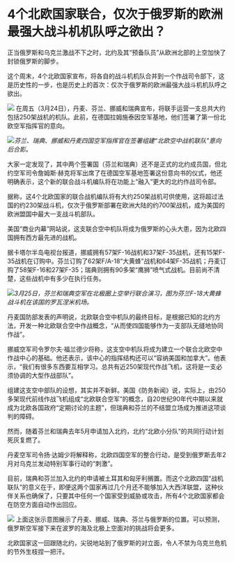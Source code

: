 # 4个北欧国家联合，仅次于俄罗斯的欧洲最强大战斗机机队呼之欲出？

正当俄罗斯和乌克兰激战不下之时，北约及其“预备队员”从欧洲北部的上空加快了封锁俄罗斯的脚步。

这个周末，4个北欧国家宣布，将各自的战斗机机队合并到一个作战司令部下，这是历史性的一步，也是历史上的首次：仅次于俄罗斯的欧洲最强大战斗机机队呼之欲出。

![](https://inews.gtimg.com/news_bt/OMCWDfvglph6g4l93zasY8E3QKR76mGE_8EG8RvATfzCoAA/1000)
在周五（3月24日），丹麦、芬兰、挪威和瑞典宣布，将联手运营一支总共大约包括250架战机的机队。此前，在德国拉姆施泰因空军基地，他们签署了第一份北欧空军指挥官的意向。

![](https://inews.gtimg.com/news_bt/O7Yvbvij62QXOuVlL973labkQ3y8QxILl2kj1PmAaoh4sAA/1000)_芬兰、瑞典、挪威和丹麦四国空军指挥官在签署组建“北欧空中战机联队”意向后合影。_

大家一定发现了，其中两个签署国（芬兰和瑞典）还不是正式的北约成员国，但北约空军司令詹姆斯·赫克将军出席了在德国空军基地签署这份意向书的仪式，他还明确表示，这个新的联合战斗机编队将在功能上“融入”更大的北约作战司令部。

据称，这4个北欧国家的联合战机编队将有大约250架战机可供使用，这将超过法国的约230架战斗机，仅次于俄罗斯部署在欧洲大陆的约700架战机，成为美国的欧洲盟国中最大一支战斗机部队。

美国“商业内幕”网站说，这支联合空中机队将成为俄罗斯的心头大患，因为北欧四国拥有西方最先进的战机。

据卡塔尔半岛电视台报道，挪威拥有57架F-16战机和37架F-35战机，还有15架F-35战机在订购中。芬兰订购了62架F/A-18“大黄蜂”战机和64架F-35战机；丹麦订购了58架F-16和27架F-35；瑞典则拥有90多架“鹰狮”喷气式战机。目前尚不清楚，这些战机中有多少在执行任务。

![](https://inews.gtimg.com/news_bt/OQqVOketf-PciMk7NBY76UcIJtFs4K-Er33hQxS3SltmsAA/1000)_3月25日，芬兰和瑞典空军在北极圈上空举行联合演习，图为芬兰F-18大黄蜂战斗机在该国的罗瓦涅米机场。_

丹麦国防部发表的声明说，北欧联合空中机队的最终目标，是根据已知的北约方法，开发一种北欧联合空中作战概念，“从而使四国能够作为一支部队无缝地协同作战”。

挪威空军司令罗尔夫·福兰德少将称，这支空中机队将成为建立一个联合北欧空中作战中心的基础。他还表示，该中心的指挥结构还可以“容纳美国和加拿大”。他表示，“我们有很多东西要互相学习。总共有近250架现代作战飞机，这将是一支必须协调的大型作战部队”。

组建这支空中部队的设想，其实并不新鲜。美国《防务新闻》说，实际上，由250多架现代前线作战飞机组成“北欧联合空军”的概念，自20世纪90年代中期以来就成为北欧各国政府“定期讨论的主题”，但瑞典和芬兰的不结盟立场成为推进这项谈判的障碍。

然而，随着芬兰和瑞典去年5月申请加入北约，北约“北欧小分队”的共同行动计划死灰复燃了。

丹麦空军司令扬·达姆少将解释称，北欧四国空军的整合行动，是受到俄罗斯去年2月对乌克兰发动特别军事行动的“刺激”。

目前，瑞典和芬兰加入北约的申请被土耳其和匈牙利搁置。而这个北欧四国“战机联队”的意义在于，即便这两个国家再过几个月还不能够加入大西洋联盟，这种伙伴关系也确保了，只要其中任何一个国家受到威胁或攻击，所有4个北欧国家都会在防空方面自动作出回应。

![](https://inews.gtimg.com/news_bt/OZfWhsq_bOR3hAIdP_bMkkmpNp4bLhgru3u_h0eyKC1wUAA/1000)
上面这张示意图展示了丹麦、挪威、瑞典、芬兰与俄罗斯的位置。可以预测，俄罗斯空军接下来在波罗的海及北极上空面对的挑战将会更多。

北欧国家这一回跟随北约，尖锐地站到了俄罗斯的对立面，令人不禁为乌克兰危机的节外生枝捏一把汗。

